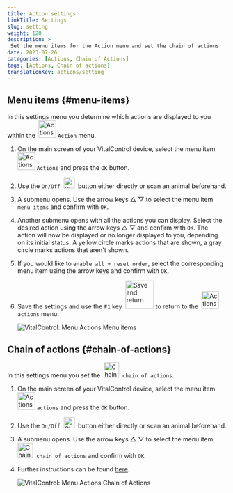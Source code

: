 ```yaml
---
title: Action settings
linkTitle: Settings
slug: setting
weight: 120
description: >
 Set the menu items for the Action menu and set the chain of actions
date: 2023-07-26
categories: [Actions, Chain of Actions]
tags: [Actions, Chain of actions]
translationKey: actions/setting
---
```

## Menu items {#menu-items}

In this settings menu you determine which actions are displayed to you within the &nbsp;<img src="/icons/actions.svg" width="40" align="bottom" alt="Actions" /> `Action` menu.

1. On the main screen of your VitalControl device, select the menu item &nbsp;<img src="/icons/actions.svg" width="40" align="bottom" alt="Actions" /> `Actions` and press the `OK` button.

2. Use the `On/Off` &nbsp;<img src="/icons/gear.svg" width="25" align="bottom" alt="Chain of actions" />&nbsp; button either directly or scan an animal beforehand.

3. A submenu opens. Use the arrow keys △ ▽ to select the menu item `menu items` and confirm with `OK`.

4. Another submenu opens with all the actions you can display. Select the desired action using the arrow keys △ ▽ and confirm with `OK`. The action will now be displayed or no longer displayed to you, depending on its initial status. A yellow circle marks actions that are shown, a gray circle marks actions that aren't shown.

5. If you would like to `enable all + reset order`, select the corresponding menu item using the arrow keys and confirm with `OK`.

6. Save the settings and use the `F1` key &nbsp;<img src="/icons/footer/save_exit.svg" width="65" align="bottom" alt="Save and return" /> to return to the &nbsp;<img src="/icons/actions.svg" width="40" align="bottom" alt="Actions" /> `actions` menu.

    ![VitalControl: Menu Actions Menu items](../images/menu.png "Menu items")

## Chain of actions {#chain-of-actions}

In this settings menu you set the &nbsp;<img src="/icons/actions/action-chain.svg" width="35" align="bottom" alt="Chain of actions" />&nbsp; `chain of actions`.

1. On the main screen of your VitalControl device, select the menu item &nbsp;<img src="/icons/actions.svg" width="40" align="bottom" alt="Actions" /> `actions` and press the `OK` button.

2. Use the `On/Off` &nbsp;<img src="/icons/gear.svg" width="25" align="bottom" alt="Chain of actions" />&nbsp; button either directly or scan an animal beforehand.

3. A submenu opens. Use the arrow keys △ ▽ to select the menu item &nbsp;<img src="/icons/actions/action-chain.svg" width="35" align="bottom" alt="Chain of actions" />&nbsp; `chain of actions` and confirm with `OK`.

4. Further instructions can be found [here](/en/docs/chain-of-actions/#set-chain-of-actions).

    ![VitalControl: Menu Actions Chain of Actions](../images/chainofactions.png "Chain of Actions")
